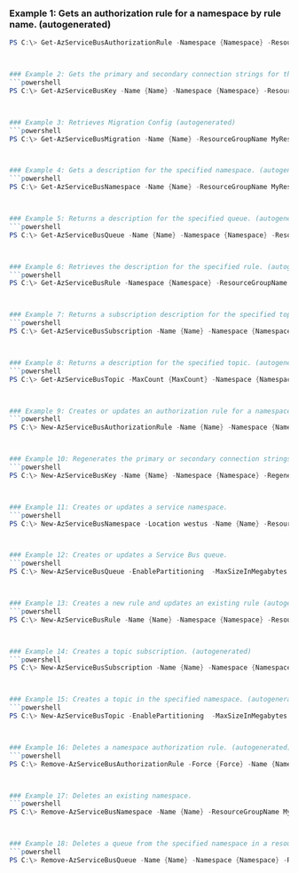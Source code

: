 
### Example 1: Gets an authorization rule for a namespace by rule name. (autogenerated)
```powershell
PS C:\> Get-AzServiceBusAuthorizationRule -Namespace {Namespace} -ResourceGroupName MyResourceGroup



### Example 2: Gets the primary and secondary connection strings for the namespace. (autogenerated)
```powershell
PS C:\> Get-AzServiceBusKey -Name {Name} -Namespace {Namespace} -ResourceGroupName MyResourceGroup



### Example 3: Retrieves Migration Config (autogenerated)
```powershell
PS C:\> Get-AzServiceBusMigration -Name {Name} -ResourceGroupName MyResourceGroup



### Example 4: Gets a description for the specified namespace. (autogenerated)
```powershell
PS C:\> Get-AzServiceBusNamespace -Name {Name} -ResourceGroupName MyResourceGroup



### Example 5: Returns a description for the specified queue. (autogenerated)
```powershell
PS C:\> Get-AzServiceBusQueue -Name {Name} -Namespace {Namespace} -ResourceGroupName MyResourceGroup



### Example 6: Retrieves the description for the specified rule. (autogenerated)
```powershell
PS C:\> Get-AzServiceBusRule -Namespace {Namespace} -ResourceGroupName MyResourceGroup -Subscription {Subscription} -Topic {Topic}



### Example 7: Returns a subscription description for the specified topic. (autogenerated)
```powershell
PS C:\> Get-AzServiceBusSubscription -Name {Name} -Namespace {Namespace} -ResourceGroupName MyResourceGroup -Topic {Topic}



### Example 8: Returns a description for the specified topic. (autogenerated)
```powershell
PS C:\> Get-AzServiceBusTopic -MaxCount {MaxCount} -Namespace {Namespace} -ResourceGroupName MyResourceGroup



### Example 9: Creates or updates an authorization rule for a namespace. (autogenerated)
```powershell
PS C:\> New-AzServiceBusAuthorizationRule -Name {Name} -Namespace {Namespace} -ResourceGroupName MyResourceGroup -Rights {Rights} -Topic {Topic}



### Example 10: Regenerates the primary or secondary connection strings for the namespace. (autogenerated)
```powershell
PS C:\> New-AzServiceBusKey -Name {Name} -Namespace {Namespace} -RegenerateKey {RegenerateKey} -ResourceGroupName MyResourceGroup



### Example 11: Creates or updates a service namespace.
```powershell
PS C:\> New-AzServiceBusNamespace -Location westus -Name {Name} -ResourceGroupName MyResourceGroup -SkuName {SkuName}



### Example 12: Creates or updates a Service Bus queue.
```powershell
PS C:\> New-AzServiceBusQueue -EnablePartitioning  -MaxSizeInMegabytes {MaxSizeInMegabytes} -Name {Name} -Namespace {Namespace} -ResourceGroupName MyResourceGroup



### Example 13: Creates a new rule and updates an existing rule (autogenerated)
```powershell
PS C:\> New-AzServiceBusRule -Name {Name} -Namespace {Namespace} -ResourceGroupName MyResourceGroup -SqlExpression {SqlExpression} -Subscription {Subscription} -Topic {Topic}



### Example 14: Creates a topic subscription. (autogenerated)
```powershell
PS C:\> New-AzServiceBusSubscription -Name {Name} -Namespace {Namespace} -ResourceGroupName MyResourceGroup -Topic {Topic}



### Example 15: Creates a topic in the specified namespace. (autogenerated)
```powershell
PS C:\> New-AzServiceBusTopic -EnablePartitioning  -MaxSizeInMegabytes {MaxSizeInMegabytes} -Name {Name} -Namespace {Namespace} -ResourceGroupName MyResourceGroup



### Example 16: Deletes a namespace authorization rule. (autogenerated)
```powershell
PS C:\> Remove-AzServiceBusAuthorizationRule -Force {Force} -Name {Name} -Namespace {Namespace} -Queue {Queue} -ResourceGroupName MyResourceGroup



### Example 17: Deletes an existing namespace.
```powershell
PS C:\> Remove-AzServiceBusNamespace -Name {Name} -ResourceGroupName MyResourceGroup



### Example 18: Deletes a queue from the specified namespace in a resource group. (autogenerated)
```powershell
PS C:\> Remove-AzServiceBusQueue -Name {Name} -Namespace {Namespace} -ResourceGroupName MyResourceGroup


